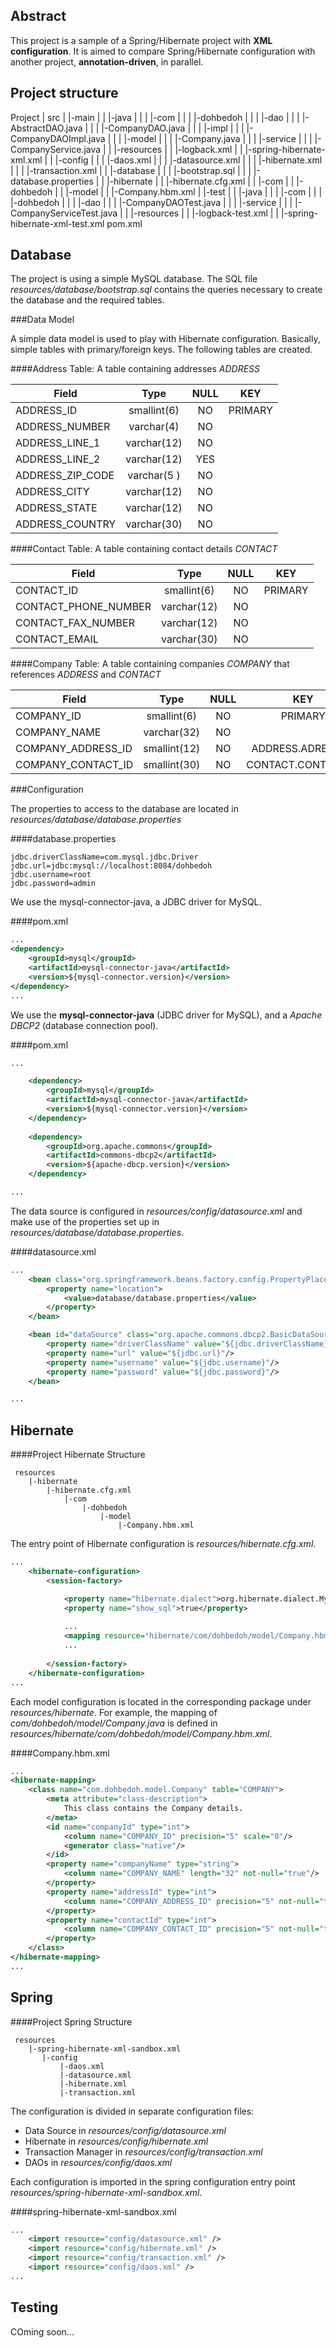 ## Abstract

This project is a sample of a Spring/Hibernate project with **XML configuration**. It is aimed to compare Spring/Hibernate configuration with another project, **annotation-driven**, in parallel. 

## Project structure

Project
 |  src
 |   |-main
 |   |   |-java
 |   |   |   |-com
 |   |   |       |-dohbedoh
 |   |   |           |-dao
 |   |   |  			 |-AbstractDAO.java
 |   |   |  			 |-CompanyDAO.java
 |   |   |               |-impl
 |   |   |  				 |-CompanyDAOImpl.java
 |   |   |           |-model
 |   |   |  			 |-Company.java
 |   |   |           |-service
 |   |   |  			 |-CompanyService.java
 |   |   |-resources
 |   |       |-logback.xml
 |   |       |-spring-hibernate-xml.xml
 |   |       |-config
 |   |       |   |-daos.xml
 |   |       |   |-datasource.xml
 |   |       |   |-hibernate.xml
 |   |       |   |-transaction.xml
 |   |       |-database
 |   |       |   |-bootstrap.sql
 |   |       |   |-database.properties
 |   |       |-hibernate
 |   |        	 |-hibernate.cfg.xml
 |   |        	 |-com
 |   |        	     |-dohbedoh
 |   |  		         |-model
 |   |  				     |-Company.hbm.xml
 |   |-test
 |   |   |-java
 |   |   |   |-com
 |   |   |       |-dohbedoh
 |   |   |           |-dao
 |   |   |  			 |-CompanyDAOTest.java
 |   |   |           |-service
 |   |   |  			 |-CompanyServiceTest.java
 |   |   |-resources
 |   |       |-logback-test.xml
 |   |       |-spring-hibernate-xml-test.xml
 pom.xml

## Database

The project is using a simple MySQL database. The SQL file *resources/database/bootstrap.sql* contains the queries necessary to create the database and the required tables.

###Data Model

A simple data model is used to play with Hibernate configuration. Basically, simple tables with primary/foreign keys. The following tables are created.

####Address Table: A table containing addresses *ADDRESS*

| Field               | Type          | NULL  | KEY                 |
| ------------------- |:-------------:|:-----:|:-------------------:|
| ADDRESS_ID          | smallint(6)   |  NO   |      PRIMARY        |
| ADDRESS_NUMBER      | varchar(4)    |  NO   |                     |
| ADDRESS_LINE_1      | varchar(12)   |  NO   |                     |
| ADDRESS_LINE_2      | varchar(12)   |  YES  |                     |
| ADDRESS_ZIP_CODE    | varchar(5 )   |  NO   |                     |
| ADDRESS_CITY        | varchar(12)   |  NO   |                     |
| ADDRESS_STATE       | varchar(12)   |  NO   |                     |
| ADDRESS_COUNTRY     | varchar(30)   |  NO   |                     |

####Contact Table: A table containing contact details *CONTACT*

| Field               | Type          | NULL  | KEY                 |
| ------------------- |:-------------:|:-----:|:-------------------:|
| CONTACT_ID          | smallint(6)   |  NO   |      PRIMARY        |
| CONTACT_PHONE_NUMBER| varchar(12)   |  NO   |                     |
| CONTACT_FAX_NUMBER  | varchar(12)   |  NO   |                     |
| CONTACT_EMAIL       | varchar(30)   |  NO   |                     |

####Company Table: A table containing companies *COMPANY* that references *ADDRESS* and *CONTACT*

| Field               | Type          | NULL  | KEY                 |
| ------------------- |:-------------:|:-----:|:-------------------:|
| COMPANY_ID          | smallint(6)   |  NO   |      PRIMARY        |
| COMPANY_NAME        | varchar(32)   |  NO   |                     |
| COMPANY_ADDRESS_ID  | smallint(12)  |  NO   |  ADDRESS.ADRESS_ID  |
| COMPANY_CONTACT_ID  | smallint(30)  |  NO   |  CONTACT.CONTACT_ID |

###Configuration

The properties to access to the database are located in *resources/database/database.properties*

####database.properties
```
jdbc.driverClassName=com.mysql.jdbc.Driver
jdbc.url=jdbc:mysql://localhost:8084/dohbedoh
jdbc.username=root
jdbc.password=admin
```

We use the mysql-connector-java, a JDBC driver for MySQL.

####pom.xml
```xml
...
<dependency>
	<groupId>mysql</groupId>
	<artifactId>mysql-connector-java</artifactId>
	<version>${mysql-connector.version}</version>
</dependency>
...
```

We use the **mysql-connector-java** (JDBC driver for MySQL), and a *Apache DBCP2* (database connection pool).

####pom.xml
```xml
...

	<dependency>
		<groupId>mysql</groupId>
		<artifactId>mysql-connector-java</artifactId>
		<version>${mysql-connector.version}</version>
	</dependency>
	
    <dependency>
        <groupId>org.apache.commons</groupId>
        <artifactId>commons-dbcp2</artifactId>
        <version>${apache-dbcp.version}</version>
    </dependency>

...
```

The data source is configured in *resources/config/datasource.xml* and make use of the properties set up in *resources/database/database.properties*.

####datasource.xml
```xml
...
    <bean class="org.springframework.beans.factory.config.PropertyPlaceholderConfigurer">
        <property name="location">
            <value>database/database.properties</value>
        </property>
    </bean>

    <bean id="dataSource" class="org.apache.commons.dbcp2.BasicDataSource">
        <property name="driverClassName" value="${jdbc.driverClassName}"/>
        <property name="url" value="${jdbc.url}"/>
        <property name="username" value="${jdbc.username}"/>
        <property name="password" value="${jdbc.password}"/>
    </bean>

...
```

## Hibernate

####Project Hibernate Structure
```
 resources
    |-hibernate
        |-hibernate.cfg.xml
            |-com
                |-dohbedoh
                    |-model
                        |-Company.hbm.xml
```

The entry point of Hibernate configuration is  *resources/hibernate.cfg.xml*. 

```xml
...
	<hibernate-configuration>
		<session-factory>

			<property name="hibernate.dialect">org.hibernate.dialect.MySQL5Dialect</property>
			<property name="show_sql">true</property>
			
			...
			<mapping resource="hibernate/com/dohbedoh/model/Company.hbm.xml"></mapping>
			...
			
		</session-factory>
	</hibernate-configuration>
...
```

Each model configuration is located in the corresponding package under *resources/hibernate*. For example, the mapping of *com/dohbedoh/model/Company.java* is defined in *resources/hibernate/com/dohbedoh/model/Company.hbm.xml*.

####Company.hbm.xml
```xml
...
<hibernate-mapping>
    <class name="com.dohbedoh.model.Company" table="COMPANY">
        <meta attribute="class-description">
            This class contains the Company details.
        </meta>
        <id name="companyId" type="int">
            <column name="COMPANY_ID" precision="5" scale="0"/>
            <generator class="native"/>
        </id>
        <property name="companyName" type="string">
            <column name="COMPANY_NAME" length="32" not-null="true"/>
        </property>
        <property name="addressId" type="int">
            <column name="COMPANY_ADDRESS_ID" precision="5" not-null="true"/>
        </property>
        <property name="contactId" type="int">
            <column name="COMPANY_CONTACT_ID" precision="5" not-null="true"/>
        </property>
    </class>
</hibernate-mapping>
...
```

## Spring

####Project Spring Structure
```
 resources
    |-spring-hibernate-xml-sandbox.xml
       |-config
           |-daos.xml
           |-datasource.xml
           |-hibernate.xml
           |-transaction.xml
```

The configuration is divided in separate configuration files:
- Data Source in *resources/config/datasource.xml*
- Hibernate in *resources/config/hibernate.xml*
- Transaction Manager in *resources/config/transaction.xml*
- DAOs in *resources/config/daos.xml*

Each configuration is imported in the spring configuration entry point *resources/spring-hibernate-xml-sandbox.xml*.

####spring-hibernate-xml-sandbox.xml
```xml
...
    <import resource="config/datasource.xml" />
    <import resource="config/hibernate.xml" />
    <import resource="config/transaction.xml" />
    <import resource="config/daos.xml" />
...
```

## Testing

COming soon...